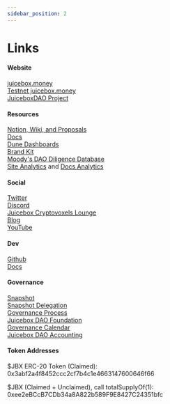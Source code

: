```yaml
---
sidebar_position: 2
---
```


# Links

#### Website
[juicebox.money](https://juicebox.money/#/) <br/>
[Testnet juicebox.money](https://rinkeby.juicebox.money/#/) <br/>
[JuiceboxDAO Project](https://juicebox.money/#/p/juicebox) <br/>

#### Resources
[Notion, Wiki, and Proposals](https://juicebox.notion.site/) <br/>
[Docs](https://info.juicebox.money/) <br/>
[Dune Dashboards](https://dune.xyz/twodam) <br/>
[Brand Kit](https://juicebox.notion.site/Brand-Kit-b1036dfdae1448cc82f1b9be863694b5) <br/>
[Moody's DAO Diligence Database](https://docs.google.com/spreadsheets/d/1zb3gHOdWiAbXDTdBA9ixv2yOJDIzCo_fEwLDdbTvJVo/edit#gid=0) <br/>
[Site Analytics](https://app.usefathom.com/share/eryrrjsv/juicebox.money) and [Docs Analytics](https://app.usefathom.com/share/umyovgdg/info.juicebox.money) <br/>

#### Social
[Twitter](https://twitter.com/juiceboxETH) <br/>
[Discord](https://discord.gg/juicebox) <br/>
[Juicebox Cryptovoxels Lounge](https://www.cryptovoxels.com/parcels/6188) <br/>
[Blog](https://info.juicebox.money/blog) <br/>
[YouTube](https://www.youtube.com/channel/UCcImxeZpiixxCGdRqp4JE_g) <br/>

#### Dev
[Github](https://github.com/jbx-protocol) <br/>
[Docs](https://info.juicebox.money/) <br/>

#### Governance
[Snapshot](https://vote.juicebox.money/#/jbdao.eth) <br/>
[Snapshot Delegation](https://vote.juicebox.money/#/delegate/jbdao.eth) <br/>
[Governance Process](/dao/process.md) <br/>
[Juicebox DAO Foundation](/dao/foundation.md) <br/>
[Governance Calendar](https://juicebox.notion.site/09936865803248e38c82adbc3ed32137?v=2acc75360e214cd8aaf9a4ef13e35a0e) <br/>
[Juicebox DAO Accounting](https://drive.google.com/drive/folders/1JsMOMXz6Z684DsTsLiJu3mo7jNAwjYwQ)

#### Token Addresses

$JBX ERC-20 Token (Claimed):
0x3abf2a4f8452ccc2cf7b4c1e4663147600646f66

$JBX (Claimed + Unclaimed), call totalSupplyOf(1):
0xee2eBCcB7CDb34a8A822b589F9E8427C24351bfc

